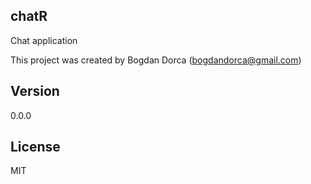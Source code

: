 ## chatR
Chat application

This project was created by Bogdan Dorca (bogdandorca@gmail.com)

## Version
0.0.0

## License
MIT